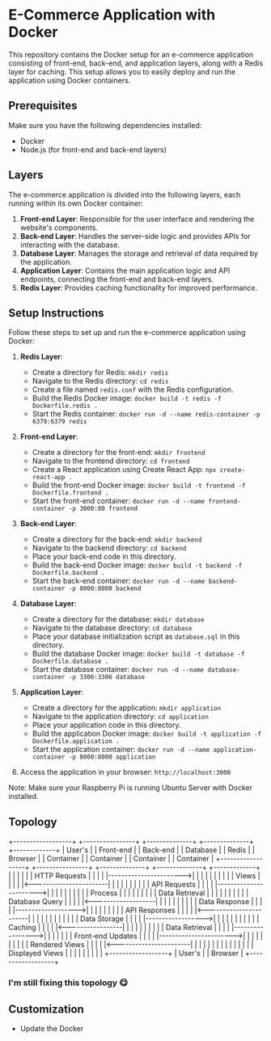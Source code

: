# E-Commerce Application with Docker

This repository contains the Docker setup for an e-commerce application consisting of front-end, back-end, and application layers, along with a Redis layer for caching. This setup allows you to easily deploy and run the application using Docker containers.

## Prerequisites

Make sure you have the following dependencies installed:

- Docker
- Node.js (for front-end and back-end layers)

## Layers

The e-commerce application is divided into the following layers, each running within its own Docker container:

1. **Front-end Layer**: Responsible for the user interface and rendering the website's components.
2. **Back-end Layer**: Handles the server-side logic and provides APIs for interacting with the database.
3. **Database Layer**: Manages the storage and retrieval of data required by the application.
4. **Application Layer**: Contains the main application logic and API endpoints, connecting the front-end and back-end layers.
5. **Redis Layer**: Provides caching functionality for improved performance.

## Setup Instructions

Follow these steps to set up and run the e-commerce application using Docker:

1. **Redis Layer**:
   - Create a directory for Redis: `mkdir redis`
   - Navigate to the Redis directory: `cd redis`
   - Create a file named `redis.conf` with the Redis configuration.
   - Build the Redis Docker image: `docker build -t redis -f Dockerfile.redis .`
   - Start the Redis container: `docker run -d --name redis-container -p 6379:6379 redis`

2. **Front-end Layer**:
   - Create a directory for the front-end: `mkdir frontend`
   - Navigate to the frontend directory: `cd frontend`
   - Create a React application using Create React App: `npx create-react-app .`
   - Build the front-end Docker image: `docker build -t frontend -f Dockerfile.frontend .`
   - Start the front-end container: `docker run -d --name frontend-container -p 3000:80 frontend`

3. **Back-end Layer**:
   - Create a directory for the back-end: `mkdir backend`
   - Navigate to the backend directory: `cd backend`
   - Place your back-end code in this directory.
   - Build the back-end Docker image: `docker build -t backend -f Dockerfile.backend .`
   - Start the back-end container: `docker run -d --name backend-container -p 8000:8000 backend`

4. **Database Layer**:
   - Create a directory for the database: `mkdir database`
   - Navigate to the database directory: `cd database`
   - Place your database initialization script as `database.sql` in this directory.
   - Build the database Docker image: `docker build -t database -f Dockerfile.database .`
   - Start the database container: `docker run -d --name database-container -p 3306:3306 database`

5. **Application Layer**:
   - Create a directory for the application: `mkdir application`
   - Navigate to the application directory: `cd application`
   - Place your application code in this directory.
   - Build the application Docker image: `docker build -t application -f Dockerfile.application .`
   - Start the application container: `docker run -d --name application-container -p 8000:8000 application`

6. Access the application in your browser: `http://localhost:3000`

Note: Make sure your Raspberry Pi is running Ubuntu Server with Docker installed.

## Topology
+------------------+    +----------------+    +--------------+    +--------------+    +-------------+
|    User's        |    |   Front-end    |    |   Back-end   |    |   Database   |    |    Redis    |
|    Browser       |    |   Container    |    |   Container  |    |   Container  |    |  Container  |
+------------------+    +----------------+    +--------------+    +--------------+    +-------------+
       |                        |                    |                   |                  |
       | HTTP Requests          |                    |                   |                  |
       |----------------------->|                    |                   |                  |
       |                        |                    |                   |                  |
       |       Views            |                    |                   |                  |
       |<-----------------------|                    |                   |                  |
       |                        |                    |                   |                  |
       | API Requests           |                    |                   |                  |
       |----------------------->|                    |                   |                  |
       |                        |                    |                   |                  |
       |                      Process                |                   |                  |
       |                        |                    |                   |                  |
       |                   Data Retrieval             |                   |                  |
       |                        |                    |                   |                  |
       |                        |    Database Query   |                   |                  |
       |                        |<-------------------|                   |                  |
       |                        |                    |                   |                  |
       |                        |    Data Response    |                   |                  |
       |                        |------------------->|                   |                  |
       |                        |                    |                   |                  |
       | API Responses          |                    |                   |                  |
       |<-----------------------|                    |                   |                  |
       |                        |                    |                   |                  |
       |                        |                    |    Data Storage   |                  |
       |                        |                    |------------------>|                  |
       |                        |                    |                   |                  |
       |                        |                    |                   |     Caching      |
       |                        |                    |                   |<-----------------|
       |                        |                    |                   |                  |
       |                        |                    |                   |   Data Retrieval |
       |                        |                    |                   |----------------->|
       |                        |                    |                   |                  |
       |    Front-end Updates   |                    |                   |                  |
       |----------------------->|                    |                   |                  |
       |                        |                    |                   |                  |
       |      Rendered Views    |                    |                   |                  |
       |<-----------------------|                    |                   |                  |
       |                        |                    |                   |                  |
       |                        |                    |                   |                  |
       |    Displayed Views     |                    |                   |                  |
       |                        |                    |                   |                  |
+------------------+
|   User's        |
|   Browser       |
+------------------+

### I'm still fixing this topology 😋

## Customization

- Update the Docker
